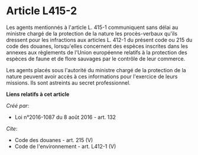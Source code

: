 # Article L415-2

Les agents mentionnés à l'article L. 415-1 communiquent sans délai au ministre chargé de la protection de la nature les
procès-verbaux qu'ils dressent pour les infractions aux articles L. 412-1 du présent code ou 215 du code des douanes,
lorsqu'elles concernent des espèces inscrites dans les annexes aux règlements de l'Union européenne relatifs à la protection
des espèces de faune et de flore sauvages par le contrôle de leur commerce. 

Les agents placés sous l'autorité du ministre chargé de la protection de la nature peuvent avoir accès à ces informations
pour l'exercice de leurs missions. Ils sont astreints au secret professionnel.

**Liens relatifs à cet article**

_Créé par_:

  - Loi n°2016-1087 du 8 août 2016 - art. 132

_Cite_:

  - Code des douanes - art. 215 (V)
  - Code de l'environnement - art. L412-1 (V)
